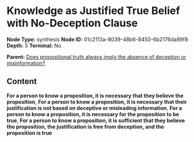 # Knowledge as Justified True Belief with No-Deception Clause

**Node Type:** synthesis
**Node ID:** 01c2113a-8039-48b6-8450-6b2176da89f8
**Depth:** 5
**Terminal:** No

**Parent:** [Does propositional truth always imply the absence of deception or misinformation?](does-propositional-truth-always-imply-the-absence-of-deception-or-misinformation-antithesis-5b80cc74-93c8-417c-af31-a1e19df58590.md)

## Content

**For a person to know a proposition, it is necessary that they believe the proposition**, **For a person to know a proposition, it is necessary that their justification is not based on deceptive or misleading information**, **For a person to know a proposition, it is necessary for the proposition to be true**, **For a person to know a proposition, it is sufficient that they believe the proposition, the justification is free from deception, and the proposition is true**
